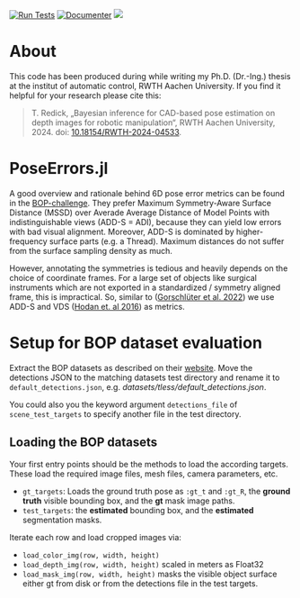 [![Run Tests](https://github.com/rwth-irt/PoseErrors.jl/actions/workflows/run_tests.yml/badge.svg)](https://github.com/rwth-irt/PoseErrors.jl/actions/workflows/run_tests.yml)
[![Documenter](https://github.com/rwth-irt/PoseErrors.jl/actions/workflows/documenter.yml/badge.svg)](https://github.com/rwth-irt/PoseErrors.jl/actions/workflows/documenter.yml)
[![](https://img.shields.io/badge/docs-stable-blue.svg)](https://rwth-irt.github.io/PoseErrors.jl)

# About
This code has been produced during while writing my Ph.D. (Dr.-Ing.) thesis at the institut of automatic control, RWTH Aachen University.
If you find it helpful for your research please cite this:
> T. Redick, „Bayesian inference for CAD-based pose estimation on depth images for robotic manipulation“, RWTH Aachen University, 2024. doi: [10.18154/RWTH-2024-04533](https://doi.org/10.18154/RWTH-2024-04533).

# PoseErrors.jl
A good overview and rationale behind 6D pose error metrics can be found in the [BOP-challenge](https://bop.felk.cvut.cz/challenges/bop-challenge-2019/#evaluationmethodology).
They prefer Maximum Symmetry-Aware Surface Distance (MSSD) over Averade Average Distance of Model Points with indistinguishable views (ADD-S = ADI), because they can yield low errors with bad visual alignment.
Moreover, ADD-S is dominated by higher-frequency surface parts (e.g. a Thread).
Maximum distances do not suffer from the surface sampling density as much.

However, annotating the symmetries is tedious and heavily depends on the choice of coordinate frames.
For a large set of objects like surgical instruments which are not exported in a standardized / symmetry aligned frame, this is impractical.
So, similar to ([Gorschlüter et al. 2022](https://doi.org/10.3390/jimaging8030053)) we use ADD-S and VDS ([Hodan et. al 2016](https://doi.org/10.1007/978-3-319-49409-8_52)) as metrics.

# Setup for BOP dataset evaluation
Extract the BOP datasets as described on their [website](https://bop.felk.cvut.cz/datasets/).
Move the detections JSON to the matching datasets test directory and rename it to `default_detections.json`, e.g. *datasets/tless/default_detections.json*.

You could also you the keyword argument `detections_file` of `scene_test_targets` to specify another file in the test directory.

## Loading the BOP datasets
Your first entry points should be the methods to load the according targets.
These load the required image files, mesh files, camera parameters, etc.
* `gt_targets`: Loads the ground truth pose as `:gt_t` and `:gt_R`, the **ground truth** visible bounding box, and the **gt** mask image paths.
* `test_targets`: the **estimated** bounding box, and the **estimated** segmentation masks.

Iterate each row and load cropped images via:
* `load_color_img(row, width, height)` 
* `load_depth_img(row, width, height)` scaled in meters as Float32
* `load_mask_img(row, width, height)` masks the visible object surface either gt from disk or from the detections file in the test targets.

